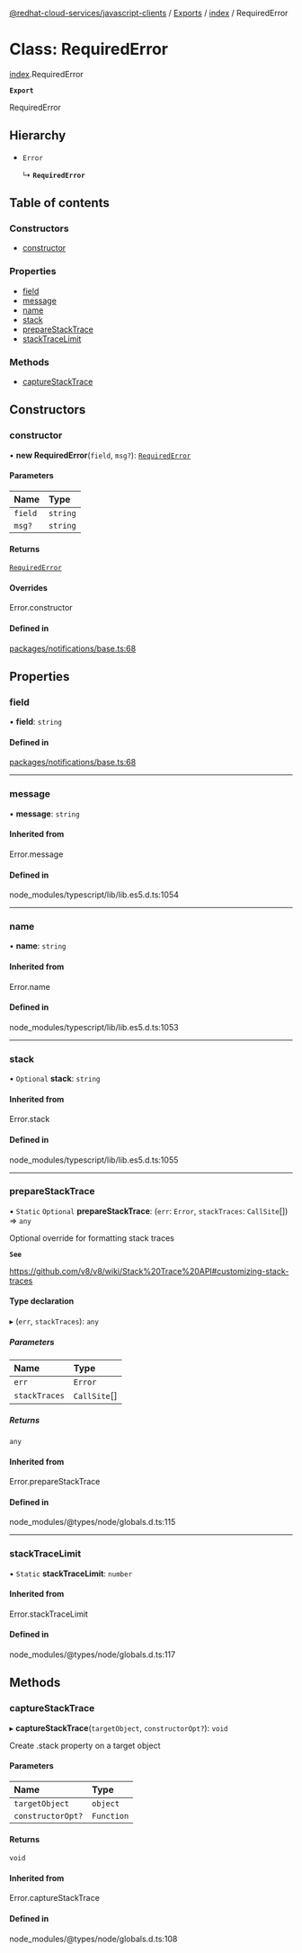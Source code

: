 [@redhat-cloud-services/javascript-clients](../README.md) / [Exports](../modules.md) / [index](../modules/index.md) / RequiredError

# Class: RequiredError

[index](../modules/index.md).RequiredError

**`Export`**

RequiredError

## Hierarchy

- `Error`

  ↳ **`RequiredError`**

## Table of contents

### Constructors

- [constructor](index.RequiredError.md#constructor)

### Properties

- [field](index.RequiredError.md#field)
- [message](index.RequiredError.md#message)
- [name](index.RequiredError.md#name)
- [stack](index.RequiredError.md#stack)
- [prepareStackTrace](index.RequiredError.md#preparestacktrace)
- [stackTraceLimit](index.RequiredError.md#stacktracelimit)

### Methods

- [captureStackTrace](index.RequiredError.md#capturestacktrace)

## Constructors

### constructor

• **new RequiredError**(`field`, `msg?`): [`RequiredError`](index.RequiredError.md)

#### Parameters

| Name | Type |
| :------ | :------ |
| `field` | `string` |
| `msg?` | `string` |

#### Returns

[`RequiredError`](index.RequiredError.md)

#### Overrides

Error.constructor

#### Defined in

[packages/notifications/base.ts:68](https://github.com/RedHatInsights/javascript-clients/blob/main/packages/notifications/base.ts#L68)

## Properties

### field

• **field**: `string`

#### Defined in

[packages/notifications/base.ts:68](https://github.com/RedHatInsights/javascript-clients/blob/main/packages/notifications/base.ts#L68)

___

### message

• **message**: `string`

#### Inherited from

Error.message

#### Defined in

node_modules/typescript/lib/lib.es5.d.ts:1054

___

### name

• **name**: `string`

#### Inherited from

Error.name

#### Defined in

node_modules/typescript/lib/lib.es5.d.ts:1053

___

### stack

• `Optional` **stack**: `string`

#### Inherited from

Error.stack

#### Defined in

node_modules/typescript/lib/lib.es5.d.ts:1055

___

### prepareStackTrace

▪ `Static` `Optional` **prepareStackTrace**: (`err`: `Error`, `stackTraces`: `CallSite`[]) => `any`

Optional override for formatting stack traces

**`See`**

https://github.com/v8/v8/wiki/Stack%20Trace%20API#customizing-stack-traces

#### Type declaration

▸ (`err`, `stackTraces`): `any`

##### Parameters

| Name | Type |
| :------ | :------ |
| `err` | `Error` |
| `stackTraces` | `CallSite`[] |

##### Returns

`any`

#### Inherited from

Error.prepareStackTrace

#### Defined in

node_modules/@types/node/globals.d.ts:115

___

### stackTraceLimit

▪ `Static` **stackTraceLimit**: `number`

#### Inherited from

Error.stackTraceLimit

#### Defined in

node_modules/@types/node/globals.d.ts:117

## Methods

### captureStackTrace

▸ **captureStackTrace**(`targetObject`, `constructorOpt?`): `void`

Create .stack property on a target object

#### Parameters

| Name | Type |
| :------ | :------ |
| `targetObject` | `object` |
| `constructorOpt?` | `Function` |

#### Returns

`void`

#### Inherited from

Error.captureStackTrace

#### Defined in

node_modules/@types/node/globals.d.ts:108
